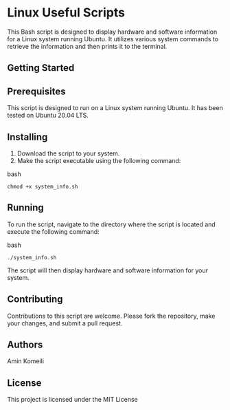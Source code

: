 # Linux Useful Scripts

This Bash script is designed to display hardware and software information for a Linux system running Ubuntu. It utilizes various system commands to retrieve the information and then prints it to the terminal.
## Getting Started
## Prerequisites

This script is designed to run on a Linux system running Ubuntu. It has been tested on Ubuntu 20.04 LTS.
## Installing

1. Download the script to your system.
2. Make the script executable using the following command:

bash

`chmod +x system_info.sh`

## Running

To run the script, navigate to the directory where the script is located and execute the following command:

bash

`./system_info.sh`

The script will then display hardware and software information for your system.
## Contributing

Contributions to this script are welcome. Please fork the repository, make your changes, and submit a pull request.
## Authors

   Amin Komeili

## License

This project is licensed under the MIT License 

